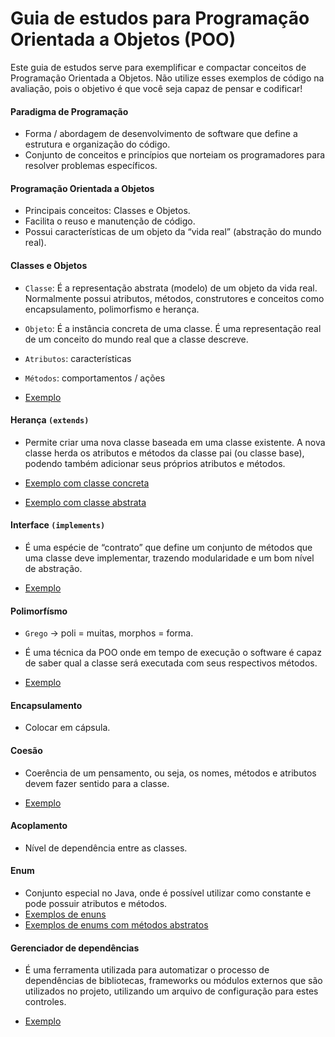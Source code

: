 # Guia de estudos para Programação Orientada a Objetos (POO)

Este guia de estudos serve para exemplificar e compactar conceitos de Programação Orientada a Objetos. Não utilize esses exemplos de código na avaliação, pois o objetivo é que você seja capaz de pensar e codificar!

#### Paradigma de Programação
- Forma / abordagem de desenvolvimento de software que define a estrutura e organização do código.
- Conjunto de conceitos e princípios que norteiam os programadores para resolver problemas específicos.

#### Programação Orientada a Objetos
- Principais conceitos: Classes e Objetos.
- Facilita o reuso e manutenção de código.
- Possui características de um objeto da “vida real” (abstração do mundo real).

#### Classes e Objetos
- `Classe`: É a representação abstrata (modelo) de um objeto da vida real. Normalmente possui atributos, métodos, construtores e conceitos como encapsulamento, polimorfismo e herança.
- `Objeto`: É a instância concreta de uma classe. É uma representação real de um conceito do mundo real que a classe descreve.
- `Atributos`: características
- `Métodos`: comportamentos / ações

- [Exemplo](https://github.com/halmeidaprof/poo-example/tree/main/src/main/java/halmeida/classeandobjeto)


#### Herança `(extends)`
- Permite criar uma nova classe baseada em uma classe existente. A nova classe herda os atributos e métodos da classe pai (ou classe base), podendo também adicionar seus próprios atributos e métodos.

- [Exemplo com classe concreta](https://github.com/halmeidaprof/poo-example/tree/main/src/main/java/halmeida/heranca)
- [Exemplo com classe abstrata](https://github.com/halmeidaprof/poo-example/tree/main/src/main/java/halmeida/herancaabstract)


#### Interface `(implements)`
- É uma espécie de “contrato” que define um conjunto de métodos que uma classe deve implementar, trazendo modularidade e um bom nível de abstração.

- [Exemplo](https://github.com/halmeidaprof/poo-example/tree/main/src/main/java/halmeida/interfacepolimorfismo)


#### Polimorfísmo
- `Grego`  -> poli = muitas, morphos = forma.
- É uma técnica da POO onde em tempo de execução o software é capaz de saber qual a classe será executada com seus respectivos métodos.

- [Exemplo](https://github.com/halmeidaprof/poo-example/tree/main/src/main/java/halmeida/interfacepolimorfismo)


#### Encapsulamento
- Colocar em cápsula.


#### Coesão
- Coerência de um pensamento, ou seja, os nomes,  métodos e atributos devem fazer sentido para a classe.

- [Exemplo](https://github.com/halmeidaprof/poo-example/tree/main/src/main/java/halmeida/coesao)

#### Acoplamento
- Nível de dependência entre as classes.


#### Enum
- Conjunto especial no Java, onde é possível utilizar como constante e pode possuir atributos e métodos.
- [Exemplos de enuns](https://github.com/halmeidaprof/poo-example/tree/main/src/main/java/halmeida/enums)
- [Exemplos de enums com métodos abstratos](https://github.com/halmeidaprof/poo-example/tree/main/src/main/java/halmeida/enums/metodos)


#### Gerenciador de dependências
- É uma ferramenta utilizada para automatizar o processo de dependências de bibliotecas, frameworks ou módulos externos que são utilizados no projeto, utilizando um arquivo de configuração para estes controles.

- [Exemplo](https://github.com/halmeidaprof/poo-example/blob/main/pom.xml)




